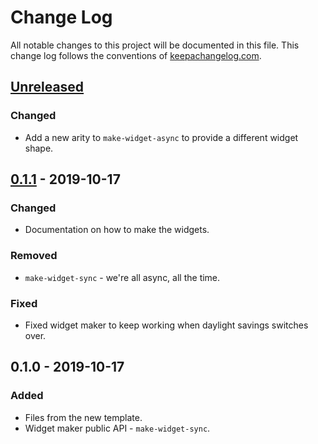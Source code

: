 # Change Log
All notable changes to this project will be documented in this file. This change log follows the conventions of [keepachangelog.com](http://keepachangelog.com/).

## [Unreleased]
### Changed
- Add a new arity to `make-widget-async` to provide a different widget shape.

## [0.1.1] - 2019-10-17
### Changed
- Documentation on how to make the widgets.

### Removed
- `make-widget-sync` - we're all async, all the time.

### Fixed
- Fixed widget maker to keep working when daylight savings switches over.

## 0.1.0 - 2019-10-17
### Added
- Files from the new template.
- Widget maker public API - `make-widget-sync`.

[Unreleased]: https://github.com/your-name/do-things/compare/0.1.1...HEAD
[0.1.1]: https://github.com/your-name/do-things/compare/0.1.0...0.1.1
